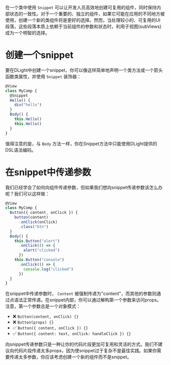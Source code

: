 在一个类中使用 `Snippet` 可以让开发人员高效地创建可复用的组件，同时保持内部状态的一致性。对于一个重要的、独立的组件，如果它可能在应用的不同地方被使用，创建一个新的类组件将是更好的选择。然而，当处理较小的、可复用的UI段落，这些段落本质上依赖于当前组件的参数和状态时，利用子视图(subViews)成为一个明智的选择。

# 创建一个snippet
要在DLight中创建一个snippet，你可以像这样简单地声明一个类方法或一个箭头函数类属性，并使用 `Snippet` 装饰器：

```js
@View
class MyComp {
  @Snippet
  Hello() {
    div("hello")
  }
  Body() {
    this.Hello()
    this.Hello()
  }
}
```
值得注意的是，与 `Body` 方法一样，你在Snippet方法中只能使用DLight提供的DSL语法编码。


# 在snippet中传递参数
我们已经学会了如何向组件传递参数，但如果我们想向snippet传递参数该怎么办呢？我们可以这样做：

```js
@View
class MyComp {
  Button({ content, onClick }) {
    button(content)
      .onClick(onClick)
      .class("btn")
  }
  Body() {
    this.Button("alert")
      .onClick(() => {
        alert("clicked")
      })
    this.Button("console")
      .onClick(() => {
        console.log("clicked")
      })
  }
}
```

在snippet中传递参数时， `Content` 被强制传递为"content"，而其他的参数则通过点语法正常传递。在snippet内部，你可以通过解构第一个参数来访问props。注意，第一个参数总是一个对象模式：

* ❌ `Button(content, onClick) {}`
* ❌ `Button(props) {}`
* ✅ `Button({ content, onClick }) {}`
* ✅ `Button({ content: text, onClick: handleClick }) {}`

向snippet传递参数只是一种让你的代码片段更加可复用和灵活的方式。我们不建议向代码片段传递太多props，因为使snippet过于复杂不是最佳实践。如果你需要传递太多参数，你应该考虑创建一个新的组件而不是snippet。
